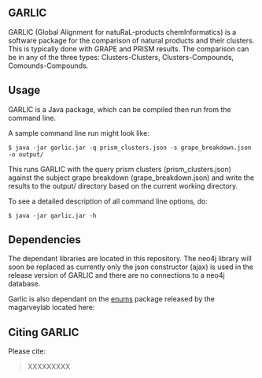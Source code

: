 ## GARLIC  

GARLIC (Global Alignment for natuRaL-products chemInformatics) is a software package for the comparison of natural products and their clusters. This is typically done with GRAPE and PRISM results. The comparison can be in any of the three types: Clusters-Clusters, Clusters-Compounds, Comounds-Compounds.

## Usage

GARLIC is a Java package, which can be compiled then run from the command line. 

A sample command line run might look like: 

```
$ java -jar garlic.jar -q prism_clusters.json -s grape_breakdown.json -o output/
```

This runs GARLIC with the query prism clusters (prism_clusters.json) against the subject grape breakdown (grape_breakdown.json) and write the results to the output/ directory based on the current working directory.

To see a detailed description of all command line options, do:

```
$ java -jar garlic.jar -h 
``` 

## Dependencies

The dependant libraries are located in this repository. The neo4j library will soon be replaced as currently only the json constructor (ajax) is used in the release version of GARLIC and there are no connections to a neo4j database.

Garlic is also dependant on the [enums](https://github.com/magarveylab/enums-releases) package released by the magarveylab located here:

## Citing GARLIC

Please cite: 

> XXXXXXXXX
